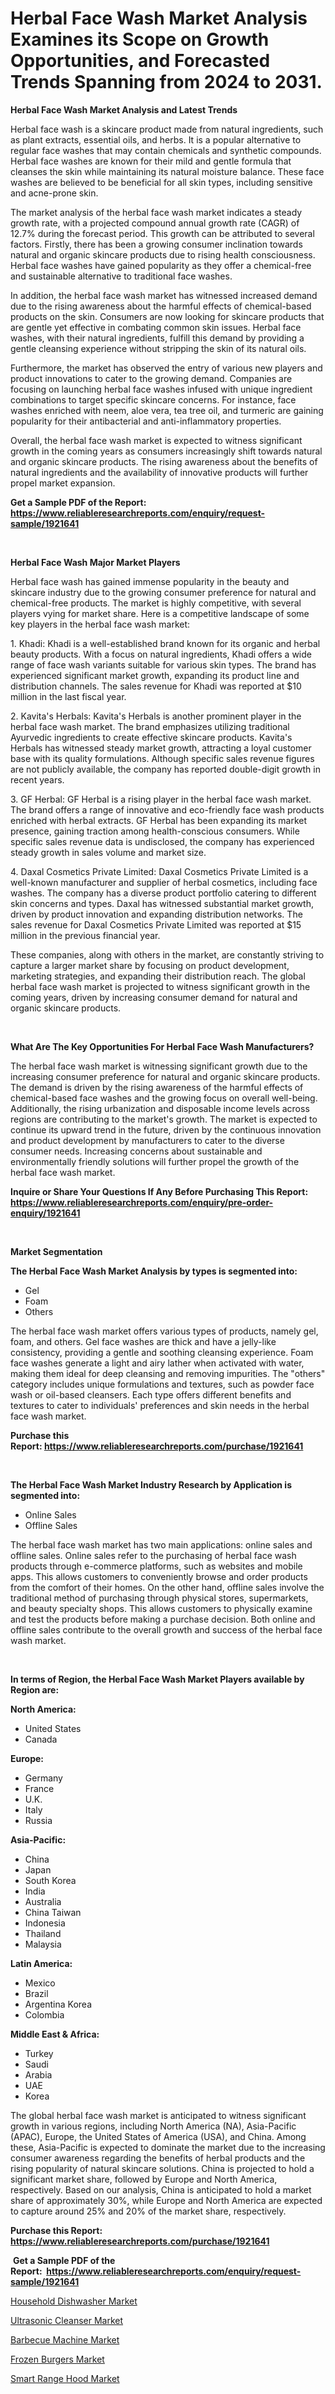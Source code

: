 <p><h1>Herbal Face Wash Market Analysis Examines its Scope on Growth Opportunities, and Forecasted Trends Spanning from 2024 to 2031.</h1></p><p><strong>Herbal Face Wash Market Analysis and Latest Trends</strong></p>
<p><p>Herbal face wash is a skincare product made from natural ingredients, such as plant extracts, essential oils, and herbs. It is a popular alternative to regular face washes that may contain chemicals and synthetic compounds. Herbal face washes are known for their mild and gentle formula that cleanses the skin while maintaining its natural moisture balance. These face washes are believed to be beneficial for all skin types, including sensitive and acne-prone skin.</p><p>The market analysis of the herbal face wash market indicates a steady growth rate, with a projected compound annual growth rate (CAGR) of 12.7% during the forecast period. This growth can be attributed to several factors. Firstly, there has been a growing consumer inclination towards natural and organic skincare products due to rising health consciousness. Herbal face washes have gained popularity as they offer a chemical-free and sustainable alternative to traditional face washes.</p><p>In addition, the herbal face wash market has witnessed increased demand due to the rising awareness about the harmful effects of chemical-based products on the skin. Consumers are now looking for skincare products that are gentle yet effective in combating common skin issues. Herbal face washes, with their natural ingredients, fulfill this demand by providing a gentle cleansing experience without stripping the skin of its natural oils.</p><p>Furthermore, the market has observed the entry of various new players and product innovations to cater to the growing demand. Companies are focusing on launching herbal face washes infused with unique ingredient combinations to target specific skincare concerns. For instance, face washes enriched with neem, aloe vera, tea tree oil, and turmeric are gaining popularity for their antibacterial and anti-inflammatory properties.</p><p>Overall, the herbal face wash market is expected to witness significant growth in the coming years as consumers increasingly shift towards natural and organic skincare products. The rising awareness about the benefits of natural ingredients and the availability of innovative products will further propel market expansion.</p></p>
<p><strong>Get a Sample PDF of the Report:&nbsp; <a href="https://www.reliableresearchreports.com/enquiry/request-sample/1921641">https://www.reliableresearchreports.com/enquiry/request-sample/1921641</a></strong></p>
<p>&nbsp;</p>
<p><strong>Herbal Face Wash Major Market Players</strong></p>
<p><p>Herbal face wash has gained immense popularity in the beauty and skincare industry due to the growing consumer preference for natural and chemical-free products. The market is highly competitive, with several players vying for market share. Here is a competitive landscape of some key players in the herbal face wash market:</p><p>1. Khadi: Khadi is a well-established brand known for its organic and herbal beauty products. With a focus on natural ingredients, Khadi offers a wide range of face wash variants suitable for various skin types. The brand has experienced significant market growth, expanding its product line and distribution channels. The sales revenue for Khadi was reported at $10 million in the last fiscal year.</p><p>2. Kavita's Herbals: Kavita's Herbals is another prominent player in the herbal face wash market. The brand emphasizes utilizing traditional Ayurvedic ingredients to create effective skincare products. Kavita's Herbals has witnessed steady market growth, attracting a loyal customer base with its quality formulations. Although specific sales revenue figures are not publicly available, the company has reported double-digit growth in recent years.</p><p>3. GF Herbal: GF Herbal is a rising player in the herbal face wash market. The brand offers a range of innovative and eco-friendly face wash products enriched with herbal extracts. GF Herbal has been expanding its market presence, gaining traction among health-conscious consumers. While specific sales revenue data is undisclosed, the company has experienced steady growth in sales volume and market size.</p><p>4. Daxal Cosmetics Private Limited: Daxal Cosmetics Private Limited is a well-known manufacturer and supplier of herbal cosmetics, including face washes. The company has a diverse product portfolio catering to different skin concerns and types. Daxal has witnessed substantial market growth, driven by product innovation and expanding distribution networks. The sales revenue for Daxal Cosmetics Private Limited was reported at $15 million in the previous financial year.</p><p>These companies, along with others in the market, are constantly striving to capture a larger market share by focusing on product development, marketing strategies, and expanding their distribution reach. The global herbal face wash market is projected to witness significant growth in the coming years, driven by increasing consumer demand for natural and organic skincare products.</p></p>
<p>&nbsp;</p>
<p><strong>What Are The Key Opportunities For Herbal Face Wash Manufacturers?</strong></p>
<p><p>The herbal face wash market is witnessing significant growth due to the increasing consumer preference for natural and organic skincare products. The demand is driven by the rising awareness of the harmful effects of chemical-based face washes and the growing focus on overall well-being. Additionally, the rising urbanization and disposable income levels across regions are contributing to the market's growth. The market is expected to continue its upward trend in the future, driven by the continuous innovation and product development by manufacturers to cater to the diverse consumer needs. Increasing concerns about sustainable and environmentally friendly solutions will further propel the growth of the herbal face wash market.</p></p>
<p><strong>Inquire or Share Your Questions If Any Before Purchasing This Report: <a href="https://www.reliableresearchreports.com/enquiry/pre-order-enquiry/1921641">https://www.reliableresearchreports.com/enquiry/pre-order-enquiry/1921641</a></strong></p>
<p>&nbsp;</p>
<p><strong>Market Segmentation</strong></p>
<p><strong>The Herbal Face Wash Market Analysis by types is segmented into:</strong></p>
<p><ul><li>Gel</li><li>Foam</li><li>Others</li></ul></p>
<p><p>The herbal face wash market offers various types of products, namely gel, foam, and others. Gel face washes are thick and have a jelly-like consistency, providing a gentle and soothing cleansing experience. Foam face washes generate a light and airy lather when activated with water, making them ideal for deep cleansing and removing impurities. The "others" category includes unique formulations and textures, such as powder face wash or oil-based cleansers. Each type offers different benefits and textures to cater to individuals' preferences and skin needs in the herbal face wash market.</p></p>
<p><strong>Purchase this Report:&nbsp;<a href="https://www.reliableresearchreports.com/purchase/1921641">https://www.reliableresearchreports.com/purchase/1921641</a></strong></p>
<p>&nbsp;</p>
<p><strong>The Herbal Face Wash Market Industry Research by Application is segmented into:</strong></p>
<p><ul><li>Online Sales</li><li>Offline Sales</li></ul></p>
<p><p>The herbal face wash market has two main applications: online sales and offline sales. Online sales refer to the purchasing of herbal face wash products through e-commerce platforms, such as websites and mobile apps. This allows customers to conveniently browse and order products from the comfort of their homes. On the other hand, offline sales involve the traditional method of purchasing through physical stores, supermarkets, and beauty specialty shops. This allows customers to physically examine and test the products before making a purchase decision. Both online and offline sales contribute to the overall growth and success of the herbal face wash market.</p></p>
<p>&nbsp;</p>
<p><strong>In terms of Region, the Herbal Face Wash Market Players available by Region are:</strong></p>
<p>
    <p> <strong> North America: </strong>
        <ul>
            <li>United States</li>
            <li>Canada</li>
        </ul>
        </p> 
    <p> <strong> Europe: </strong>
        <ul>
            <li>Germany</li>
            <li>France</li>
            <li>U.K.</li>
            <li>Italy</li>
            <li>Russia</li>
        </ul>
        </p> 
    <p> <strong> Asia-Pacific: </strong>
        <ul>
            <li>China</li>
            <li>Japan</li>
            <li>South Korea</li>
            <li>India</li>
            <li>Australia</li>
            <li>China Taiwan</li>
            <li>Indonesia</li>
            <li>Thailand</li>
            <li>Malaysia</li>
        </ul>
        </p> 
    <p> <strong> Latin America: </strong>
        <ul>
            <li>Mexico</li>
            <li>Brazil</li>
            <li>Argentina Korea</li>
            <li>Colombia</li>
        </ul>
        </p> 
    <p> <strong> Middle East & Africa: </strong>
        <ul>
            <li>Turkey</li>
            <li>Saudi</li>
            <li>Arabia</li>
            <li>UAE</li>
            <li>Korea</li>
        </ul>
    </p>
    </p>
<p><p>The global herbal face wash market is anticipated to witness significant growth in various regions, including North America (NA), Asia-Pacific (APAC), Europe, the United States of America (USA), and China. Among these, Asia-Pacific is expected to dominate the market due to the increasing consumer awareness regarding the benefits of herbal products and the rising popularity of natural skincare solutions. China is projected to hold a significant market share, followed by Europe and North America, respectively. Based on our analysis, China is anticipated to hold a market share of approximately 30%, while Europe and North America are expected to capture around 25% and 20% of the market share, respectively.</p></p>
<p><strong>Purchase this Report: <a href="https://www.reliableresearchreports.com/purchase/1921641">https://www.reliableresearchreports.com/purchase/1921641</a></strong></p>
<p>&nbsp;<strong>Get a Sample PDF of the Report:&nbsp;&nbsp;<a href="https://www.reliableresearchreports.com/enquiry/request-sample/1921641">https://www.reliableresearchreports.com/enquiry/request-sample/1921641</a></strong></p>
<p><strong></strong></p>
<p><p><a href="https://github.com/lilstefpacute/Market-Research-Report-List-2/blob/main/household-dishwasher-market.md">Household Dishwasher Market</a></p><p><a href="https://github.com/ashepherd82/Market-Research-Report-List-2/blob/main/ultrasonic-cleanser-market.md">Ultrasonic Cleanser Market</a></p><p><a href="https://github.com/rexevange/Market-Research-Report-List-2/blob/main/barbecue-machine-market.md">Barbecue Machine Market</a></p><p><a href="https://github.com/castoriffic/Market-Research-Report-List-2/blob/main/frozen-burgers-market.md">Frozen Burgers Market</a></p><p><a href="https://github.com/FassouRP/Market-Research-Report-List-2/blob/main/smart-range-hood-market.md">Smart Range Hood Market</a></p></p>